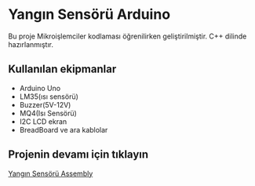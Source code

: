 <h1>Yangın Sensörü Arduino</h1> 
<p>Bu proje Mikroişlemciler kodlaması öğrenilirken geliştirilmiştir. C++ dilinde hazırlanmıştır.</p>
<h2>Kullanılan ekipmanlar</h2>
<ul>
  <li>Arduino Uno</li>
  <li>LM35(ısı sensörü)</li>
  <li>Buzzer(5V-12V)</li>
  <li>MQ4(Isı Sensörü)</li>
  <li>I2C LCD ekran</li>
  <li>BreadBoard ve ara kablolar</li>
</ul>
<h2>Projenin devamı için tıklayın</h2>
<a href="https://github.com/msamedcagli/FireSensorEmu8086">Yangın Sensörü Assembly</a>
